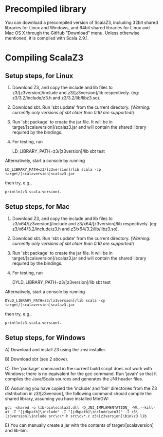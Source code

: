 Precompiled library
===================

You can download a precompiled version of ScalaZ3, including 32bit shared
libraries for Linux and Windows, and 64bit shared libraries for Linux and Mac
OS X through the GitHub "Download" menu. Unless otherwise mentioned, it is
compiled with Scala 2.9.1.

Compiling ScalaZ3
=================

Setup steps, for Linux
----------------------

1) Download Z3, and copy the include and lib files to z3/[z3version]/include and
z3/[z3version]/lib respectively. (eg: z3/3.2/include/z3.h and
z3/3.2/lib/libz3.so).

2) Download sbt. Run 'sbt update' from the current directory. (<i>Warning:
currently only versions of sbt older than 0.10 are supported!</i>)

3) Run 'sbt package' to create the jar file. It will be in
target/[scalaversion]/scalaz3.jar and will contain the shared library required
by the bindings.

4) For testing, run

    LD_LIBRARY_PATH=z3/[z3version]/lib sbt test

Alternatively, start a console by running

    LD_LIBRARY_PATH=z3/[z3version]/lib scala -cp target/[scalaversion]scalaz3.jar

then try, e.g.,

    println(z3.scala.version).

Setup steps, for Mac
----------------------

1) Download Z3, and copy the include and lib files to z3/x64/[z3version]/include and
z3/x64/[z3version]/lib respectively. (eg: z3/x64/3.2/include/z3.h and
z3/x64/3.2/lib/libz3.so).

2) Download sbt. Run 'sbt update' from the current directory. (<i>Warning:
currently only versions of sbt older than 0.10 are supported!</i>)

3) Run 'sbt package' to create the jar file. It will be in
target/[scalaversion]/scalaz3.jar and will contain the shared library required
by the bindings.

4) For testing, run

    DYLD_LIBRARY_PATH=z3/[z3version]/lib sbt test

Alternatively, start a console by running

    DYLD_LIBRARY_PATH=z3/[z3version]/lib scala -cp target/[scalaversion]scalaz3.jar

then try, e.g.,

    println(z3.scala.version).

Setup steps, for Windows
------------------------

A) Download and install Z3 using the .msi installer. 

B) Download sbt (see 2 above).

C) The 'package' command in the current build script does not work with
Windows; there is no equivalent for the gcc command. Run 'javah' so that it
compiles the Java/Scala sources and generates the JNI header files.

D) Assuming you have copied the 'include' and 'bin' directories from the Z3
distribution in z3/[z3version], the following command should compile the shared
library, assuming you have installed MinGW:

    gcc -shared -o lib-bin\scalaz3.dll -D_JNI_IMPLEMENTATION_ -Wl,--kill-at -I "[jdkpath]\include" -I "[jdkpath]\include\win32" -I z3\[z3version]\include src\c\*.h src\c\*.c z3\[z3version]\bin\z3.lib

E) You can manually create a jar with the contents of target/[scalaversion] and
lib-bin.
